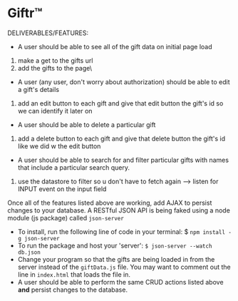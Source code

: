 # Giftr™


DELIVERABLES/FEATURES:
- A user should be able to see all of the gift data on initial page load
1. make a get to the gifts url
2. add the gifts to the page\

- A user (any user, don't worry about authorization) should be able to edit a gift's details

1. add an edit button to each gift and give that edit button the gift's id so we can identify it later on
- A user should be able to delete a particular gift

1. add a delete button to each gift and give that delete button the gift's id like we did w the edit button

- A user should be able to search for and filter particular gifts with names that include a particular search query.
1. use the datastore to filter so u don't have to fetch again --> listen for INPUT event on the input field


Once all of the features listed above are working, add AJAX to persist changes to your database. A RESTful JSON API is being faked using a node module (js package) called `json-server`

- To install, run the following line of code in your terminal: $ `npm install -g json-server`
- To run the package and host your 'server': `$ json-server --watch db.json`
- Change your program so that the gifts are being loaded in from the server instead of the `giftData.js` file. You may want to comment out the line in `index.html` that loads the file in.
- A user should be able to perform the same CRUD actions listed above **and** persist changes to the database.
